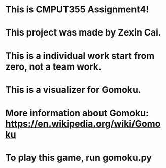 # This is CMPUT355 Assignment4!
# This project was made by Zexin Cai.
# This is a individual work start from zero, not a team work.

# This is a visualizer for Gomoku.
# More information about Gomoku: https://en.wikipedia.org/wiki/Gomoku
# To play this game, run gomoku.py
